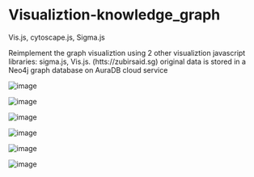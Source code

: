 # Visualiztion-knowledge_graph
Vis.js, cytoscape.js, Sigma.js 



Reimplement the graph visualiztion using 2 other visualiztion javascript libraries: sigma.js, Vis.js. (htts://zubirsaid.sg)
original data is stored in a Neo4j graph database on AuraDB cloud service

![image](https://user-images.githubusercontent.com/74596877/164745290-e377b637-cb56-4bdc-b971-a4533f4306c3.png)

![image](https://user-images.githubusercontent.com/74596877/164746027-df0bfb9f-40af-4f87-85c0-8e9a3aebf938.png)

![image](https://user-images.githubusercontent.com/74596877/164746083-b48b80c9-5fc5-4327-ba6a-83aa35cc448a.png)

![image](https://user-images.githubusercontent.com/74596877/164746228-6f124904-ecb4-4c0c-a18a-bf49d882df81.png)

![image](https://user-images.githubusercontent.com/74596877/164746301-be8adad0-0812-4047-bf02-23287f101915.png)


![image](https://user-images.githubusercontent.com/74596877/164746980-3160856c-5bb9-49d1-8ff2-561809cfed73.png)

